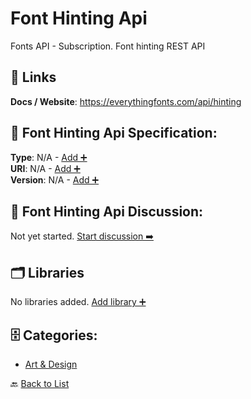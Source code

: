 # Font Hinting Api

Fonts API - Subscription. Font hinting REST API

##  🔗 Links
**Docs / Website**: https://everythingfonts.com/api/hinting

## 🧬 Font Hinting Api Specification:
**Type**: N/A - [Add ➕](https://github.com/apis-list/apis-list/edit/main/apis.yaml#L6949)  
**URI**: N/A - [Add ➕](https://github.com/apis-list/apis-list/edit/main/apis.yaml#L6949)  
**Version**: N/A - [Add ➕](https://github.com/apis-list/apis-list/edit/main/apis.yaml#L6949)

## 💬 Font Hinting Api Discussion:
Not yet started. [Start discussion ➡️](https://github.com/apis-list/apis-list/discussions/new)

## 🗂️ Libraries

No libraries added. [Add library ➕](https://github.com/apis-list/apis-list/edit/main/apis.yaml#L6949)    


## 🗄️ Categories:
- [Art & Design](https://github.com/apis-list/apis-list#art--design-)

🔙  [Back to List](https://github.com/apis-list/apis-list)
